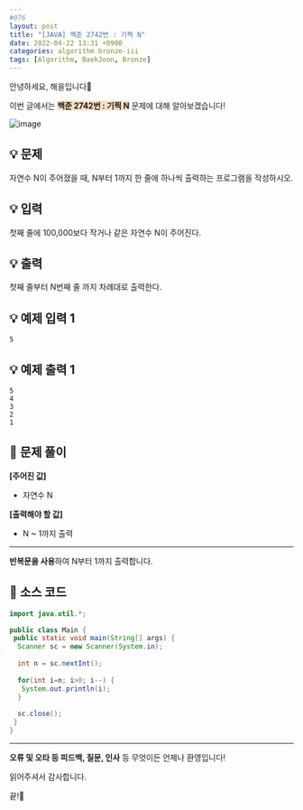 ```yaml
---
#076
layout: post
title: "[JAVA] 백준 2742번 : 기찍 N"
date: 2022-04-22 13:31 +0900
categories: algorithm bronze-iii
tags: [Algorithm, BaekJoon, Bronze]
---
```


안녕하세요, 해을입니다🦖

이번 글에서는 <span style="background-color:#f7ddbe">**백준 2742번 : 기찍 N**</span> 문제에 대해 알아보겠습니다!

![image](https://user-images.githubusercontent.com/39720852/171665063-d785852d-cf92-4f05-b445-243dbd4e6a6e.png)

## 💡 문제

자연수 N이 주어졌을 때, N부터 1까지 한 줄에 하나씩 출력하는 프로그램을 작성하시오.

## 💡 입력

첫째 줄에 100,000보다 작거나 같은 자연수 N이 주어진다.

## 💡 출력

첫째 줄부터 N번째 줄 까지 차례대로 출력한다.

## 💡 예제 입력 1

```
5
```

## 💡 예제 출력 1

```
5
4
3
2
1
```

## 🚩 문제 풀이

**[주어진 값]**

* 자연수 N

**[출력해야 할 값]**

* N ~ 1까지 출력

---

**반복문을 사용**하여 N부터 1까지 출력합니다.

## 🚩 소스 코드

``` java
import java.util.*;

public class Main { 
 public static void main(String[] args) {  
  Scanner sc = new Scanner(System.in);
  
  int n = sc.nextInt();
  
  for(int i=n; i>0; i--) {
   System.out.println(i);
  }
  
  sc.close();
 }
}
```

---

**오류 및 오타 등 피드백, 질문, 인사** 등 무엇이든 언제나 환영입니다!

읽어주셔서 감사합니다.

끝!🦕
